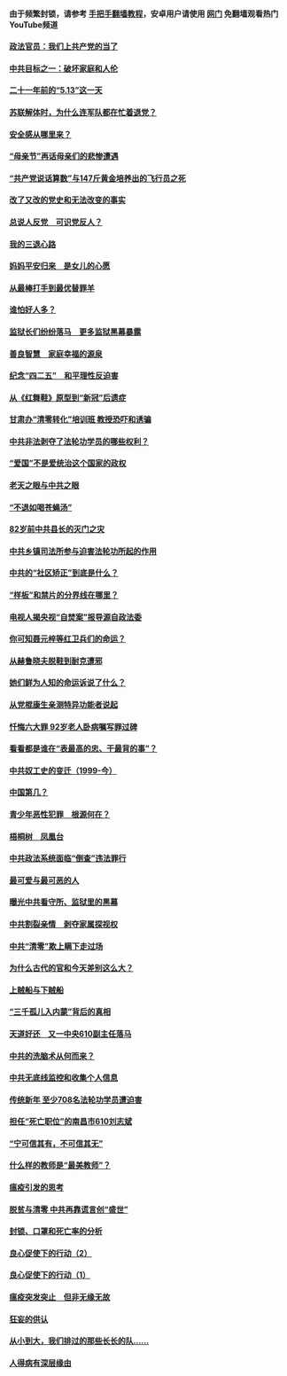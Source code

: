 #### 由于频繁封锁，请参考 [手把手翻墙教程](https://github.com/gfw-breaker/guides/wiki/)，安卓用户请使用 [网门](https://github.com/gfw-breaker/nogfw/blob/master/dl.md?t=05152301) 免翻墙观看热门YouTube频道 

#### [政法官员：我们上共产党的当了](../pages/19/425351.md?t=05152301) 

#### [中共目标之一：破坏家庭和人伦](../pages/19/424454.md?t=05152301) 

#### [二十一年前的“5.13”这一天](../pages/19/424814.md?t=05152301) 

#### [苏联解体时，为什么连军队都在忙着退党？](../pages/19/424335.md?t=05152301) 

#### [安全感从哪里来？](../pages/19/424336.md?t=05152301) 

#### [“母亲节”再话母亲们的悲惨遭遇](../pages/19/424234.md?t=05152301) 

#### [“共产党说话算数”与147斤黄金培养出的飞行员之死](../pages/19/424115.md?t=05152301) 

#### [改了又改的党史和无法改变的事实](../pages/19/424037.md?t=05152301) 

#### [总说人反党　可识党反人？](../pages/19/423820.md?t=05152301) 

#### [我的三退心路](../pages/19/423876.md?t=05152301) 

#### [妈妈平安归来　是女儿的心愿](../pages/19/423947.md?t=05152301) 

#### [从最棒打手到最优替罪羊](../pages/19/423819.md?t=05152301) 

#### [谁怕好人多？](../pages/19/423774.md?t=05152301) 

#### [监狱长们纷纷落马　更多监狱黑幕暴露](../pages/19/423787.md?t=05152301) 

#### [善良智慧　家庭幸福的源泉](../pages/19/423632.md?t=05152301) 

#### [纪念“四二五”　和平理性反迫害](../pages/19/423660.md?t=05152301) 

#### [从《红舞鞋》原型到“新冠”后遗症](../pages/19/423509.md?t=05152301) 

#### [甘肃办“清零转化”培训班 教授恐吓和诱骗](../pages/19/423498.md?t=05152301) 

#### [中共非法剥夺了法轮功学员的哪些权利？](../pages/19/423392.md?t=05152301) 

#### [“爱国”不是爱统治这个国家的政权](../pages/19/423029.md?t=05152301) 

#### [老天之眼与中共之眼](../pages/19/423378.md?t=05152301) 

#### [“不退如喝苍蝇汤”](../pages/19/423287.md?t=05152301) 

#### [82岁前中共县长的灭门之灾](../pages/19/423055.md?t=05152301) 

#### [中共乡镇司法所参与迫害法轮功所起的作用](../pages/19/423064.md?t=05152301) 

#### [中共的“社区矫正”到底是什么？](../pages/19/422870.md?t=05152301) 

#### [“样板”和禁片的分界线在哪里？](../pages/19/422704.md?t=05152301) 

#### [电视人揭央视“自焚案”报导源自政法委](../pages/19/422770.md?t=05152301) 

#### [你可知聂元梓等红卫兵们的命运？](../pages/19/422848.md?t=05152301) 

#### [从赫鲁晓夫脱鞋到耐克遭邪](../pages/19/422826.md?t=05152301) 

#### [她们鲜为人知的命运诉说了什么？](../pages/19/422754.md?t=05152301) 

#### [从党棍康生亲测特异功能者说起](../pages/19/422657.md?t=05152301) 

#### [忏悔六大罪 92岁老人卧病嘱写罪过碑](../pages/19/422750.md?t=05152301) 

#### [看看都是谁在“表最高的忠、干最背的事”？](../pages/19/422703.md?t=05152301) 

#### [中共奴工史的变迁（1999-今）](../pages/19/422656.md?t=05152301) 

#### [中国第几？](../pages/19/422496.md?t=05152301) 

#### [青少年恶性犯罪　根源何在？](../pages/19/422449.md?t=05152301) 

#### [梧桐树　凤凰台](../pages/19/422442.md?t=05152301) 

#### [中共政法系统面临“倒查”违法罪行](../pages/19/422497.md?t=05152301) 

#### [最可爱与最可恶的人](../pages/19/422448.md?t=05152301) 

#### [曝光中共看守所、监狱里的黑幕](../pages/19/422390.md?t=05152301) 

#### [中共割裂亲情　剥夺家属探视权](../pages/19/422364.md?t=05152301) 

#### [中共“清零”欺上瞒下走过场](../pages/19/422306.md?t=05152301) 

#### [为什么古代的官和今天差别这么大？](../pages/19/422228.md?t=05152301) 

#### [上贼船与下贼船](../pages/19/422276.md?t=05152301) 

#### [“三千孤儿入内蒙”背后的真相](../pages/19/422229.md?t=05152301) 

#### [天道好还　又一中央610副主任落马](../pages/19/422155.md?t=05152301) 

#### [中共的洗脑术从何而来？](../pages/19/422154.md?t=05152301) 

#### [中共无底线监控和收集个人信息](../pages/19/422039.md?t=05152301) 

#### [传统新年 至少708名法轮功学员遭迫害](../pages/19/421946.md?t=05152301) 

#### [担任“死亡职位”的南昌市610刘志斌](../pages/19/421957.md?t=05152301) 

#### [“宁可信其有，不可信其无”](../pages/19/421691.md?t=05152301) 

#### [什么样的教师是“最美教师”？](../pages/19/421755.md?t=05152301) 

#### [瘟疫引发的思考](../pages/19/421594.md?t=05152301) 

#### [脱贫与清零 中共再靠谎言创“盛世”](../pages/19/421590.md?t=05152301) 

#### [封锁、口罩和死亡率的分析](../pages/19/421495.md?t=05152301) 

#### [良心促使下的行动（2）](../pages/19/421361.md?t=05152301) 

#### [良心促使下的行动（1）](../pages/19/421302.md?t=05152301) 

#### [瘟疫突发突止　但非无缘无故](../pages/19/421281.md?t=05152301) 

#### [狂妄的供认](../pages/19/421199.md?t=05152301) 

#### [从小到大，我们排过的那些长长的队……](../pages/19/421243.md?t=05152301) 

#### [人得病有深层缘由](../pages/19/420864.md?t=05152301) 


